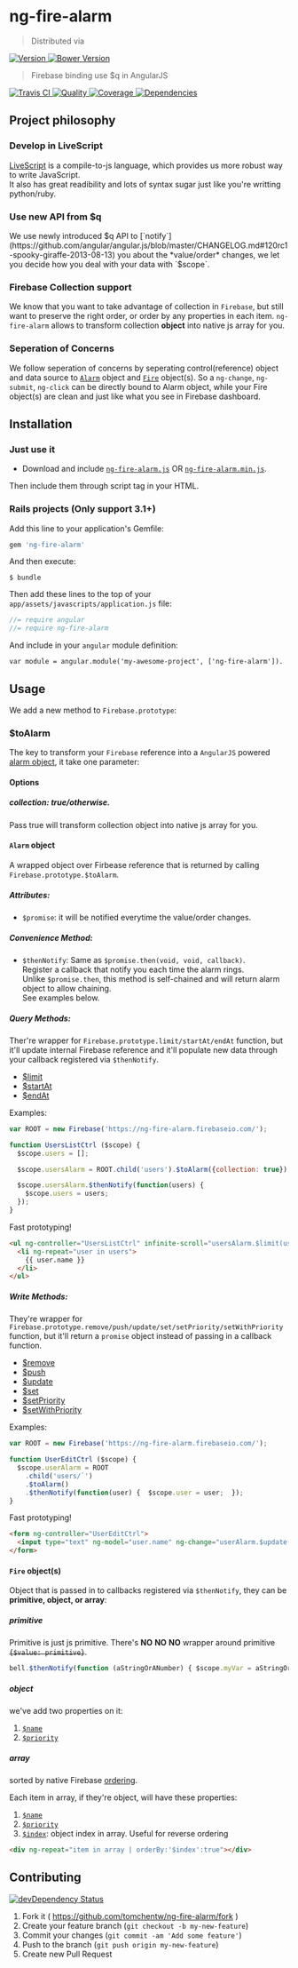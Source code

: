 # ng-fire-alarm
> Distributed via

[![Version     ](https://img.shields.io/gem/v/ng-fire-alarm.svg)                               ](https://rubygems.org/gems/ng-fire-alarm)
[![Bower Version](https://badge.fury.io/bo/ng-fire-alarm.png)                               ](https://badge.fury.io/bo/ng-fire-alarm)

> Firebase binding use $q in AngularJS

[![Travis CI   ](https://img.shields.io/travis/tomchentw/ng-fire-alarm/master.svg)             ](https://travis-ci.org/tomchentw/ng-fire-alarm)
[![Quality     ](https://img.shields.io/codeclimate/github/tomchentw/ng-fire-alarm.svg)        ](https://codeclimate.com/github/tomchentw/ng-fire-alarm)
[![Coverage    ](https://img.shields.io/coveralls/tomchentw/ng-fire-alarm.svg)                 ](https://coveralls.io/r/tomchentw/ng-fire-alarm)
[![Dependencies](https://img.shields.io/gemnasium/tomchentw/ng-fire-alarm.svg)                 ](https://gemnasium.com/tomchentw/ng-fire-alarm)


## Project philosophy

### Develop in LiveScript
[LiveScript](http://livescript.net/) is a compile-to-js language, which provides us more robust way to write JavaScript.  
It also has great readibility and lots of syntax sugar just like you're writting python/ruby.

### Use new API from $q
We use newly introduced $q API to [`notify`](https://github.com/angular/angular.js/blob/master/CHANGELOG.md#120rc1-spooky-giraffe-2013-08-13) you about the *value/order* changes, we let you decide how you deal with your data with `$scope`.

### Firebase Collection support
We know that you want to take advantage of collection in `Firebase`, but still want to preserve the right order, or order by any properties in each item. `ng-fire-alarm` allows to transform collection **object** into native js array for you.

### Seperation of Concerns
We follow seperation of concerns by seperating control(reference) object and data source to [`Alarm`](https://github.com/tomchentw/ng-fire-alarm#alarm-object) object and [`Fire`](https://github.com/tomchentw/ng-fire-alarm#fire-objects) object(s). So a `ng-change`, `ng-submit`, `ng-click` can be directly bound to Alarm object, while your Fire object(s) are clean and just like what you see in Firebase dashboard.


## Installation

### Just use it

* Download and include [`ng-fire-alarm.js`](https://github.com/tomchentw/ng-fire-alarm/blob/master/ng-fire-alarm.js) OR [`ng-fire-alarm.min.js`](https://github.com/tomchentw/ng-fire-alarm/blob/master/ng-fire-alarm.min.js).  

Then include them through script tag in your HTML.

### **Rails** projects (Only support 3.1+)
Add this line to your application's Gemfile:
```ruby
gem 'ng-fire-alarm'
```

And then execute:

    $ bundle

Then add these lines to the top of your `app/assets/javascripts/application.js` file:

```javascript
//= require angular
//= require ng-fire-alarm
```

And include in your `angular` module definition:
     
    var module = angular.module('my-awesome-project', ['ng-fire-alarm']).


## Usage

We add a new method to `Firebase.prototype`:

### $toAlarm

The key to transform your `Firebase` reference into a `AngularJS` powered [alarm object](https://github.com/tomchentw/ng-fire-alarm/blob/master/README.md#alarm-object), it take one parameter:

#### Options

##### collection: _true/otherwise_.

Pass true will transform collection object into native js array for you.

#### `Alarm` object
A wrapped object over Firbease reference that is returned by calling `Firebase.prototype.$toAlarm`. 

##### Attributes:

* `$promise`: it will be notified everytime the value/order changes.

##### Convenience Method:

* `$thenNotify`: Same as `$promise.then(void, void, callback)`.  
Register a callback that notify you each time the alarm rings.  
Unlike `$promise.then`, this method is self-chained and will return alarm object to allow chaining.  
See examples below.

##### Query Methods:

Ther're wrapper for `Firebase.prototype.limit/startAt/endAt` function, but it'll update internal Firebase reference and it'll populate new data through your callback registered via `$thenNotify`.

* [$limit](https://www.firebase.com/docs/javascript/firebase/limit.html)
* [$startAt](https://www.firebase.com/docs/javascript/firebase/startat.html)
* [$endAt](https://www.firebase.com/docs/javascript/firebase/endat.html)

Examples:

```JavaScript
var ROOT = new Firebase('https://ng-fire-alarm.firebaseio.com/');

function UsersListCtrl ($scope) {
  $scope.users = [];

  $scope.usersAlarm = ROOT.child('users').$toAlarm({collection: true});

  $scope.usersAlarm.$thenNotify(function(users) {
    $scope.users = users;
  });
}
```

Fast prototyping!

```HTML
<ul ng-controller="UsersListCtrl" infinite-scroll="usersAlarm.$limit(users.length + 25)">
  <li ng-repeat="user in users">
    {{ user.name }}
  </li>
</ul>
```

##### Write Methods:
They're wrapper for `Firebase.prototype.remove/push/update/set/setPriority/setWithPriority` function, but it'll return a `promise` object instead of passing in a callback function.

* [$remove](https://www.firebase.com/docs/javascript/firebase/remove.html)
* [$push](https://www.firebase.com/docs/javascript/firebase/push.html)
* [$update](https://www.firebase.com/docs/javascript/firebase/update.html)
* [$set](https://www.firebase.com/docs/javascript/firebase/set.html)
* [$setPriority](https://www.firebase.com/docs/javascript/firebase/setpriority.html)
* [$setWithPriority](https://www.firebase.com/docs/javascript/firebase/setwithpriority.html)

Examples:

```JavaScript
var ROOT = new Firebase('https://ng-fire-alarm.firebaseio.com/');

function UserEditCtrl ($scope) {
  $scope.userAlarm = ROOT
    .child('users/`')
    .$toAlarm()
    .$thenNotify(function(user) {  $scope.user = user;  });
}
```

Fast prototyping!

```HTML
<form ng-controller="UserEditCtrl">
  <input type="text" ng-model="user.name" ng-change="userAlarm.$update(user)">
</form>
```


#### `Fire` object(s)
Object that is passed in to callbacks registered via `$thenNotify`, they can be **primitive, object, or array**:

##### primitive

Primitive is just js primitive. There's **NO** **NO** **NO** wrapper around primitive <del>`{$value: primitive}`</del>.

```JavaScript
bell.$thenNotify(function (aStringOrANumber) { $scope.myVar = aStringOrANumber; });
```

##### object
  
we've add two properties on it:  

  1. [`$name`](https://www.firebase.com/docs/javascript/datasnapshot/name.html)
  2. [`$priority`](https://www.firebase.com/docs/javascript/datasnapshot/getpriority.html)

##### array

sorted by native Firebase [ordering](https://www.firebase.com/docs/javascript/firebase/setpriority.html).  

  Each item in array, if they're object, will have these properties:

  1. [`$name`](https://www.firebase.com/docs/javascript/datasnapshot/name.html)
  2. [`$priority`](https://www.firebase.com/docs/javascript/datasnapshot/getpriority.html)
  3. [`$index`](https://www.firebase.com/docs/javascript/datasnapshot/foreach.html): object index in array. Useful for reverse ordering  

```HTML
<div ng-repeat="item in array | orderBy:'$index':true"></div>
```


## Contributing

[![devDependency Status](https://david-dm.org/tomchentw/ng-fire-alarm/dev-status.svg?theme=shields.io)](https://david-dm.org/tomchentw/ng-fire-alarm#info=devDependencies)

1. Fork it ( https://github.com/tomchentw/ng-fire-alarm/fork )
2. Create your feature branch (`git checkout -b my-new-feature`)
3. Commit your changes (`git commit -am 'Add some feature'`)
4. Push to the branch (`git push origin my-new-feature`)
5. Create new Pull Request
